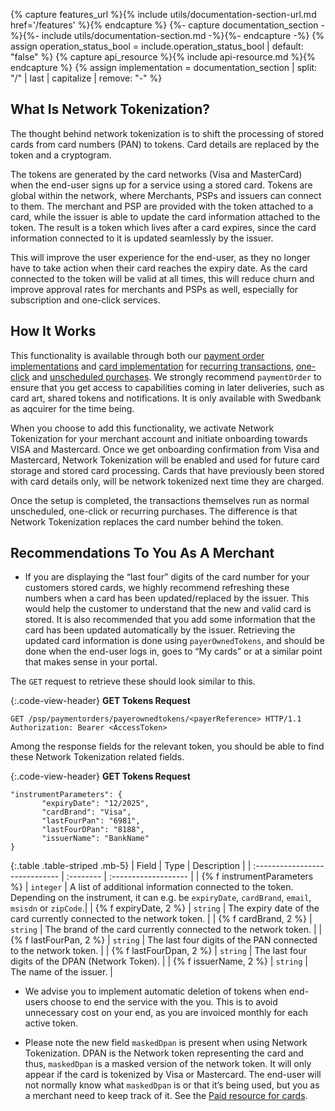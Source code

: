 {% capture features_url %}{% include utils/documentation-section-url.md href='/features' %}{% endcapture %}
{%- capture documentation_section -%}{%- include utils/documentation-section.md -%}{%- endcapture -%}
{% assign operation_status_bool = include.operation_status_bool | default: "false" %}
{% capture api_resource %}{% include api-resource.md %}{% endcapture %}
{% assign implementation = documentation_section | split: "/" | last | capitalize | remove: "-" %}

## What Is Network Tokenization?

The thought behind network tokenization is to shift the processing of stored
cards from card numbers (PAN) to tokens. Card details are replaced by the token
and a cryptogram.

The tokens are generated by the card networks (Visa and MasterCard) when the
end-user signs up for a service using a stored card. Tokens are global within
the network, where Merchants, PSPs and issuers can connect to them. The merchant
and PSP are provided with the token attached to a card, while the issuer is able
to update the card information attached to the token. The result is a token
which lives after a card expires, since the card information connected to it is
updated seamlessly by the issuer.

This will improve the user experience for the end-user, as they no longer have
to take action when their card reaches the expiry date. As the card connected to
the token will be valid at all times, this will reduce churn and improve
approval rates for merchants and PSPs as well, especially for subscription and
one-click services.

## How It Works

This functionality is available through both our
[payment order implementations][payment-order] and [card implementation][card]
for [recurring transactions][recur], [one-click][one-click] and
[unscheduled purchases][unscheduled]. We strongly recommend `paymentOrder` to
ensure that you get access to capabilities coming in later deliveries, such as
card art, shared tokens and notifications. It is only available with Swedbank as
aqcuirer for the time being.

When you choose to add this functionality, we activate Network Tokenization for
your merchant account and initiate onboarding towards VISA and Mastercard. Once
we get onboarding confirmation from Visa and Mastercard, Network Tokenization
will be enabled and used for future card storage and stored card processing.
Cards that have previously been stored with card details only, will be network
tokenized next time they are charged.

Once the setup is completed, the transactions themselves run as normal
unscheduled, one-click or recurring purchases. The difference is that Network
Tokenization replaces the card number behind the token.

## Recommendations To You As A Merchant

*   If you are displaying the “last four” digits of the card number for your
    customers stored cards, we highly recommend refreshing these numbers when a
    card has been updated/replaced by the issuer. This would help the customer
    to understand that the new and valid card is stored. It is also recommended
    that you add some information that the card has been updated automatically
    by the issuer. Retrieving the updated card information is done using
    `payerOwnedTokens`, and should be done when the end-user logs in, goes to
    “My cards” or at a similar point that makes sense in your portal.

The `GET` request to retrieve these should look similar to this.

{:.code-view-header}
**GET Tokens Request**

```http
GET /psp/paymentorders/payerownedtokens/<payerReference> HTTP/1.1
Authorization: Bearer <AccessToken>
```

Among the response fields for the relevant token, you should be able to find
these Network Tokenization related fields.

{:.code-view-header}
**GET Tokens Request**

```http
"instrumentParameters": {
       "expiryDate": "12/2025",
       "cardBrand": "Visa",
       "lastFourPan": "6981",
       "lastFourDPan": "8188",
       "issuerName": "BankName"
}
```

{:.table .table-striped .mb-5}
| Field                          | Type      | Description    |
| :----------------------------- | :-------- | :------------------- |
| {% f instrumentParameters %}   | `integer` | A list of additional information connected to the token. Depending on the instrument, it can e.g. be `expiryDate`, `cardBrand`, `email`, `msisdn` or `zipCode`.|
| {% f expiryDate, 2 %}      | `string`  | The expiry date of the card currently connected to the network token.                                  |
| {% f cardBrand, 2 %}                 | `string` | The brand of the card currently connected to the network token.                                          |
| {% f lastFourPan, 2 %}               | `string`  | The last four digits of the PAN connected to the network token. |
| {% f lastFourDpan, 2 %}                 | `string` | The last four digits of the DPAN (Network Token).                                           |
| {% f issuerName, 2 %}               | `string`  | The name of the issuer. |

*   We advise you to implement automatic deletion of tokens when end-users
choose to end the service with the you. This is to avoid unnecessary cost on
your end, as you are invoiced monthly for each active token.

*   Please note the new field `maskedDpan` is present when using Network
Tokenization. DPAN is the Network token representing the card and thus,
`maskedDpan` is a masked version of the network token. It will only appear if
the card is tokenized by Visa or Mastercard. The end-user will not normally know
what `maskedDpan` is or that it’s being used, but you as a merchant need to keep
track of it. See the [Paid resource for cards][paid-resource-model].

[card]: https://developer.swedbankpay.com/old-implementations/payment-instruments-v1/card/
[paid-resource-model]: https://developer.swedbankpay.com/checkout-v3/features/technical-reference/resource-sub-models#card-paid-resource
[one-click]: https://developer.swedbankpay.com/checkout-v3/features/optional/one-click
[unscheduled]: https://developer.swedbankpay.com/checkout-v3/features/optional/unscheduled
[recur]: https://developer.swedbankpay.com/checkout-v3/features/optional/recur
[payment-order]: /checkout-v3/payment-request
